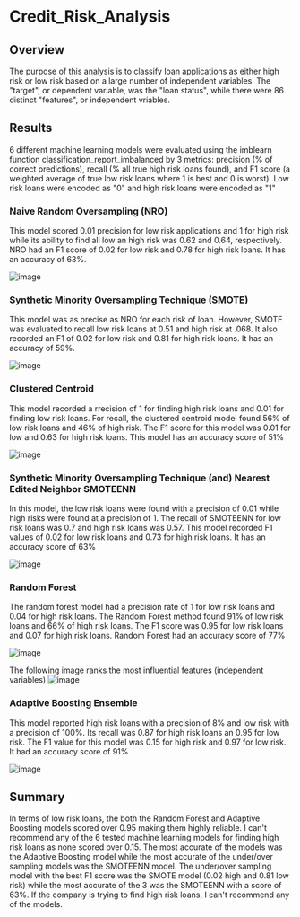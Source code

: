 # Credit_Risk_Analysis

## Overview
The purpose of this analysis is to classify loan applications as either high risk or low risk based on a large number of independent variables. The "target", or dependent variable, was the "loan status", while there were 86 distinct "features", or independent vriables.  

## Results
6 different machine learning models were evaluated using the imblearn function classification_report_imbalanced by 3 metrics: precision (% of correct predictions), recall (% all true high risk loans found), and F1 score (a weighted average of true low risk loans where 1 is best and 0 is worst). Low risk loans were encoded as "0" and high risk loans were encoded as "1"



### Naive Random Oversampling (NRO)
This model scored 0.01 precision for low risk applications and 1 for high risk while its ability to find all low an high risk was 0.62 and 0.64, respectively. NRO had an F1 score of 0.02 for low risk and 0.78 for high risk loans. It has an accuracy of 63%. 

![image](https://user-images.githubusercontent.com/91761393/164740716-bdc61ac6-8b07-4ab8-b445-22ca296df34f.png)

### Synthetic Minority Oversampling Technique (SMOTE) 
This model was as precise as NRO for each risk of loan. However, SMOTE was evaluated to recall low risk loans at 0.51 and high risk at .068. It also recorded an F1 of 0.02 for low risk and 0.81 for high risk loans. It has an accuracy of 59%.

![image](https://user-images.githubusercontent.com/91761393/164740626-744ee22b-8bcd-423c-a112-e57700cf4571.png)


### Clustered Centroid
This model recorded a rrecision of 1 for finding high risk loans and 0.01 for finding low risk loans. For recall, the clustered centroid model found 56% of low risk loans and 46% of high risk. The F1 score for this model was 0.01 for low and 0.63 for high risk loans. This model has an accuracy score of 51%

![image](https://user-images.githubusercontent.com/91761393/164740535-16ddcb25-ea91-4783-8dff-ddbefdb2533a.png)


### Synthetic Minority Oversampling Technique (and) Nearest Edited Neighbor SMOTEENN
In this model, the low risk loans were found with a precision of 0.01 while high risks were found at a precision of 1. The recall of SMOTEENN for low risk loans was 0.7 and high risk loans was 0.57. This model recorded F1 values of 0.02 for low risk loans and 0.73 for high risk loans. It has an accuracy score of 63%

![image](https://user-images.githubusercontent.com/91761393/164740347-42a3eacc-d460-4c99-9103-aef8c38fb1df.png)


### Random Forest
The random forest model had a precision rate of 1 for low risk loans and 0.04 for high risk loans. The Random Forest method found 91% of low risk loans and 66% of high risk loans. The F1 score was 0.95 for low risk loans and 0.07 for high risk loans. Random Forest had an accuracy score of 77%

![image](https://user-images.githubusercontent.com/91761393/164739291-e67453f0-c8eb-4795-acaf-5dde97f390ff.png)

The following image ranks the most influential features (independent variables)
![image](https://user-images.githubusercontent.com/91761393/164739521-ba035dda-69aa-400e-88bb-add0fff826b1.png)


### Adaptive Boosting Ensemble
This model reported high risk loans with a precision of 8% and low risk with a precision of 100%. Its recall was 0.87 for high risk loans an 0.95 for low risk. The F1 value for this model was 0.15 for high risk and 0.97 for low risk. It had an accuracy score of 91%

![image](https://user-images.githubusercontent.com/91761393/164740220-8ffeff1a-3680-48bf-9903-cc1d957d4cfc.png)



## Summary
In terms of low risk loans, the both the Random Forest and Adaptive Boosting models scored over 0.95 making them highly reliable. I can't recommend any of the 6 tested machine learning models for finding high risk loans as none scored over 0.15. The most accurate of the models was the Adaptive Boosting model while the most accurate of the under/over sampling models was the SMOTEENN model. The under/over sampling model with the best F1 score was the SMOTE model (0.02 high and 0.81 low risk) while the most accurate of the 3 was the SMOTEENN with a score of 63%. If the company is trying to find high risk loans, I can't recommend any of the models. 

